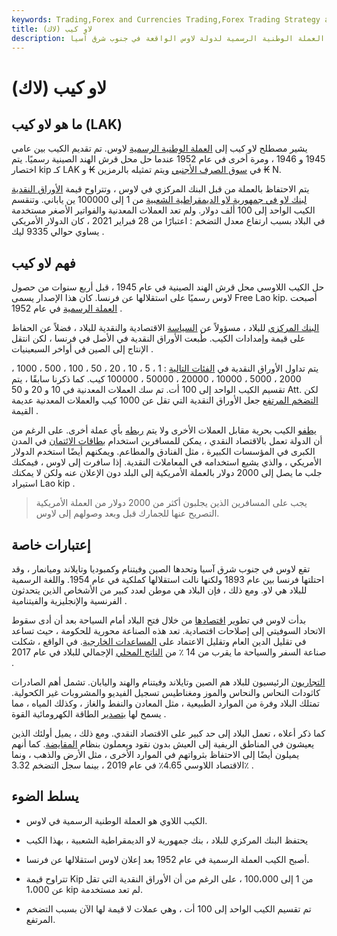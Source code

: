 ```yaml
---
keywords: Trading,Forex and Currencies Trading,Forex Trading Strategy and Education,Strategy and Education
title: لاو كيب (لاك)
description: تعرف على المزيد حول لاو كيب ، العملة الوطنية الرسمية لدولة لاوس الواقعة في جنوب شرق آسيا.
---
```


# لاو كيب (لاك)
## ما هو لاو كيب (LAK)

يشير مصطلح لاو كيب إلى [العملة الوطنية الرسمية](/national-currency) لاوس. تم تقديم الكيب بين عامي 1945 و 1946 ، ومرة أخرى في عام 1952 عندما حل محل قرش الهند الصينية رسميًا. يتم اختصار kip كـ LAK في [سوق الصرف الأجنبي](/foreign-exchange-markets) ويتم تمثيله بالرمزين ₭ و ₭ N.

يتم الاحتفاظ بالعملة من قبل البنك المركزي في لاوس ، وتتراوح قيمة [الأوراق النقدية لبنك لاو في جمهورية لاو الديمقراطية الشعبية](/banknote) من 1 إلى 100000 ين ياباني. وتنقسم الكيب الواحد إلى 100 ألف دولار. ولم تعد العملات المعدنية والفواتير الأصغر مستخدمة في البلاد بسبب ارتفاع معدل التضخم : اعتبارًا من 28 فبراير 2021 ، كان الدولار الأمريكي يساوي حوالي 9335 ليك .

## فهم لاو كيب

حل الكيب اللاوسي محل قرش الهند الصينية في عام 1945 ، قبل أربع سنوات من حصول لاوس رسميًا على استقلالها عن فرنسا. كان هذا الإصدار يسمى Free Lao kip. أصبحت [العملة الرسمية](/currency) في عام 1952 .

[البنك المركزي](/centralbank) للبلاد ، مسؤولاً عن [السياسة](/monetarypolicy) الاقتصادية والنقدية للبلاد ، فضلاً عن الحفاظ على قيمة وإمدادات الكيب. طُبعت الأوراق النقدية في الأصل في فرنسا ، لكن انتقل الإنتاج إلى الصين في أواخر السبعينيات .

يتم تداول الأوراق النقدية في [الفئات التالية](/denomination) : 1 ، 5 ، 10 ، 20 ، 50 ، 100 ، 500 ، 1000 ، 2000 ، 5000 ، 10000 ، 20000 ، 50000 ، 100000 كيب. كما ذكرنا سابقًا ، يتم تقسيم الكيب الواحد إلى 100 أت. تم سك العملات المعدنية في 10 و 20 و 50 Att. لكن [التضخم المرتفع](/inflation) جعل الأوراق النقدية التي تقل عن 1000 كيب والعملات المعدنية عديمة القيمة .

[يطفو](/float) الكيب بحرية مقابل العملات الأخرى ولا يتم [ربطه](/currency-peg) بأي عملة أخرى. على الرغم من أن الدولة تعمل بالاقتصاد النقدي ، يمكن للمسافرين استخدام [بطاقات الائتمان](/creditcard) في المدن الكبرى في المؤسسات الكبيرة ، مثل الفنادق والمطاعم. ويمكنهم أيضًا استخدم الدولار الأمريكي ، والذي يشيع استخدامه في المعاملات النقدية. إذا سافرت إلى لاوس ، فيمكنك جلب ما يصل إلى 2000 دولار بالعملة الأمريكية إلى البلد دون الإعلان عنه ولكن لا يمكنك استيراد Lao kip .

> يجب على المسافرين الذين يجلبون أكثر من 2000 دولار من العملة الأمريكية التصريح عنها للجمارك قبل وبعد وصولهم إلى لاوس.

>

## إعتبارات خاصة

تقع لاوس في جنوب شرق آسيا وتحدها الصين وفيتنام وكمبوديا وتايلاند وميانمار ، وقد احتلتها فرنسا بين عام 1893 ولكنها نالت استقلالها كملكية في عام 1954. واللغة الرسمية للبلاد هي لاو. ومع ذلك ، فإن البلاد هي موطن لعدد كبير من الأشخاص الذين يتحدثون الفرنسية والإنجليزية والفيتنامية .

بدأت لاوس في تطوير [اقتصادها](/economy) من خلال فتح البلاد أمام السياحة بعد أن أدى سقوط الاتحاد السوفيتي إلى إصلاحات اقتصادية. تعد هذه الصناعة محورية للحكومة ، حيث تساعد في تقليل الدين العام وتقليل الاعتماد على [المساعدات الخارجية](/foreign-aid). في الواقع ، شكلت صناعة السفر والسياحة ما يقرب من 14 ٪ من [الناتج المحلي](/gdp) الإجمالي للبلاد في عام 2017 .

[التجاريون](/trade) الرئيسيون للبلاد هم الصين وتايلاند وفيتنام والهند واليابان. تشمل أهم الصادرات كاثودات النحاس والنحاس والموز ومغناطيس تسجيل الفيديو والمشروبات غير الكحولية. تمتلك البلاد وفرة من الموارد الطبيعية ، مثل المعادن والنفط والغاز ، وكذلك المياه ، مما يسمح لها [بتصدير](/export) الطاقة الكهرومائية القوة .

كما ذكر أعلاه ، تعمل البلاد إلى حد كبير على الاقتصاد النقدي. ومع ذلك ، يميل أولئك الذين يعيشون في المناطق الريفية إلى العيش بدون نقود ويعملون بنظام [المقايضة](/barter). كما أنهم يميلون أيضًا إلى الاحتفاظ بثرواتهم في الموارد الأخرى ، مثل الأرض والذهب ، ونما الاقتصاد اللاوسي 4.65٪ في عام 2019 ، بينما سجل التضخم 3.32٪ .

## يسلط الضوء

- الكيب اللاوي هو العملة الوطنية الرسمية في لاوس.

- يحتفظ البنك المركزي للبلاد ، بنك جمهورية لاو الديمقراطية الشعبية ، بهذا الكيب

- أصبح الكيب العملة الرسمية في عام 1952 بعد إعلان لاوس استقلالها عن فرنسا.

- تتراوح قيمة Kip من 1 إلى 100،000 ، على الرغم من أن الأوراق النقدية التي تقل عن 1،000 kip لم تعد مستخدمة.

- تم تقسيم الكيب الواحد إلى 100 أت ، وهي عملات لا قيمة لها الآن بسبب التضخم المرتفع.

